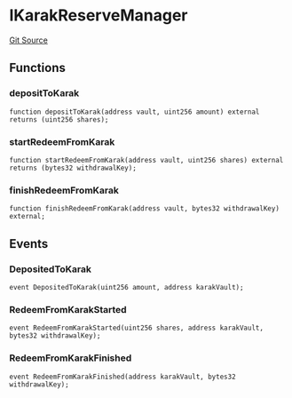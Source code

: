 # IKarakReserveManager
[Git Source](https://github.com/Level-Money/contracts/blob/0fa663cd541ef95fb08cd2849fd8cc2be3967548/src/v1/interfaces/ILevelKarakReserveManager.sol)


## Functions
### depositToKarak


```solidity
function depositToKarak(address vault, uint256 amount) external returns (uint256 shares);
```

### startRedeemFromKarak


```solidity
function startRedeemFromKarak(address vault, uint256 shares) external returns (bytes32 withdrawalKey);
```

### finishRedeemFromKarak


```solidity
function finishRedeemFromKarak(address vault, bytes32 withdrawalKey) external;
```

## Events
### DepositedToKarak

```solidity
event DepositedToKarak(uint256 amount, address karakVault);
```

### RedeemFromKarakStarted

```solidity
event RedeemFromKarakStarted(uint256 shares, address karakVault, bytes32 withdrawalKey);
```

### RedeemFromKarakFinished

```solidity
event RedeemFromKarakFinished(address karakVault, bytes32 withdrawalKey);
```

